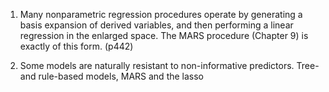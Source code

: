1. Many nonparametric regression procedures operate by generating a basis expansion of derived variables, and then performing a linear regression in the enlarged space. The MARS procedure (Chapter 9) is exactly of this form. (p442)

2. Some models are naturally resistant to non-informative predictors.
Tree- and rule-based models, MARS and the lasso


